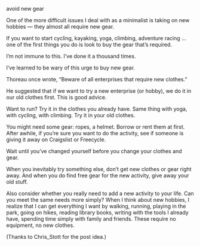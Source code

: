 avoid new gear

One of the more difficult issues I deal with as a minimalist is taking on new
hobbies — they almost all require new gear.

If you want to start cycling, kayaking, yoga, climbing, adventure racing … one
of the first things you do is look to buy the gear that’s required.

I’m not immune to this. I’ve done it a thousand times.

I’ve learned to be wary of this urge to buy new gear.

Thoreau once wrote, “Beware of all enterprises that require new clothes.”

He suggested that if we want to try a new enterprise (or hobby), we do it in
our old clothes first. This is good advice.

Want to run? Try it in the clothes you already have. Same thing with yoga, with
cycling, with climbing. Try it in your old clothes.

You might need some gear: ropes, a helmet. Borrow or rent them at first. After
awhile, if you’re sure you want to do the activity, see if someone is giving it
away on Craigslist or Freecycle.

Wait until you’ve changed yourself before you change your clothes and gear.

When you inevitably try something else, don’t get new clothes or gear right
away. And when you do find free gear for the new activity, give away your old
stuff.

Also consider whether you really need to add a new activity to your life. Can
you meet the same needs more simply? When I think about new hobbies, I realize
that I can get everything I want by walking, running, playing in the park,
going on hikes, reading library books, writing with the tools I already have,
spending time simply with family and friends. These require no equipment, no
new clothes.

(Thanks to Chris_Stott for the post idea.)
